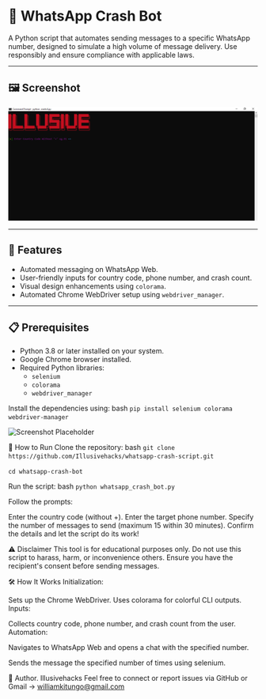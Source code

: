 # 🚀 WhatsApp Crash Bot

A Python script that automates sending messages to a specific WhatsApp number, designed to simulate a high volume of message delivery. Use responsibly and ensure compliance with applicable laws.

---

## 🖼️ Screenshot


![Screenshot Placeholder](GUI.png)

---

## 🌟 Features
- Automated messaging on WhatsApp Web.
- User-friendly inputs for country code, phone number, and crash count.
- Visual design enhancements using `colorama`.
- Automated Chrome WebDriver setup using `webdriver_manager`.

---

## 📋 Prerequisites
- Python 3.8 or later installed on your system.
- Google Chrome browser installed.
- Required Python libraries:
  - `selenium`
  - `colorama`
  - `webdriver_manager`

Install the dependencies using:
bash
````pip install selenium colorama webdriver-manager````


![Screenshot Placeholder](output.png)

🚀 How to Run
Clone the repository:
bash
````git clone https://github.com/Illusivehacks/whatsapp-crash-script.git ````

````cd whatsapp-crash-bot````


Run the script:
bash
````python whatsapp_crash_bot.py````

Follow the prompts:

Enter the country code (without +).
Enter the target phone number.
Specify the number of messages to send (maximum 15 within 30 minutes).
Confirm the details and let the script do its work!

⚠️ Disclaimer
This tool is for educational purposes only.
Do not use this script to harass, harm, or inconvenience others. Ensure you have the recipient's consent before sending messages.


🛠️ How It Works
Initialization:

Sets up the Chrome WebDriver.
Uses colorama for colorful CLI outputs.
Inputs:

Collects country code, phone number, and crash count from the user.
Automation:

Navigates to WhatsApp Web and opens a chat with the specified number.

Sends the message the specified number of times using selenium.

📝 Author.
Illusivehacks
Feel free to connect or report issues via GitHub or Gmail -> williamkitungo@gmail.com
